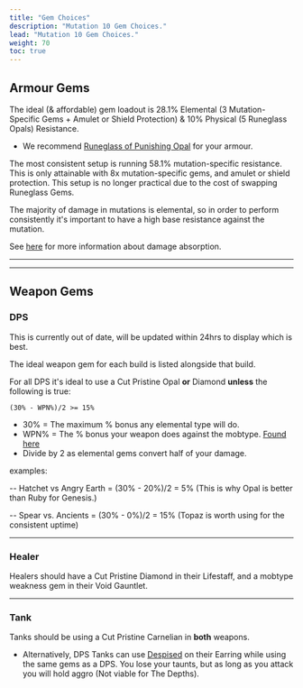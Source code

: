 ```yaml
---
title: "Gem Choices"
description: "Mutation 10 Gem Choices."
lead: "Mutation 10 Gem Choices."
weight: 70
toc: true
---
```


## Armour Gems
The ideal (& affordable) gem loadout is 28.1% Elemental (3 Mutation-Specific Gems + Amulet or Shield Protection) & 10% Physical (5 Runeglass Opals) Resistance. 

- We recommend <a href="https://nwdb.info/db/item/runeglass_gem_opal_melee" target="_blank">Runeglass of Punishing Opal</a> for your armour.

The most consistent setup is running 58.1% mutation-specific resistance. This is only attainable with 8x mutation-specific gems, and amulet or shield protection. This setup is no longer practical due to the cost of swapping Runeglass Gems.

The majority of damage in mutations is elemental, so in order to perform consistently it's important to have a high base resistance against the mutation. 

See [here](/nw/info/dmgabs) for more information about damage absorption.

---
---

## Weapon Gems
### DPS
This is currently out of date, will be updated within 24hrs to display which is best.


The ideal weapon gem for each build is listed alongside that build.

For all DPS it's ideal to use a Cut Pristine Opal **or** Diamond **unless** the following is true:


```
(30% - WPN%)/2 >= 15%
```
- 30% = The maximum % bonus any elemental type will do.
- WPN% = The % bonus your weapon does against the mobtype. [Found here](/nw/info/mobresists/)
- Divide by 2 as elemental gems convert half of your damage.
  
examples:

-- Hatchet vs Angry Earth = (30% - 20%)/2 = 5% (This is why Opal is better than Ruby for Genesis.)

-- Spear vs. Ancients = (30% - 0%)/2 = 15% (Topaz is worth using for the consistent uptime)

---

### Healer
Healers should have a Cut Pristine Diamond in their Lifestaff, and a mobtype weakness gem in their Void Gauntlet.

---

### Tank
Tanks should be using a Cut Pristine Carnelian in **both** weapons.

- Alternatively, DPS Tanks can use <a href="https://nwdb.info/db/perk/perkid_earring_threatadd" target="_blank">Despised</a> on their Earring while using the same gems as a DPS. You lose your taunts, but as long as you attack you will hold aggro (Not viable for The Depths).

